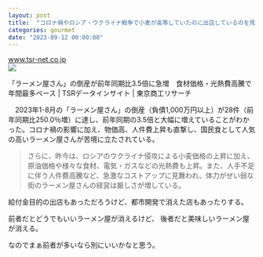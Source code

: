 ```yaml
---
layout: post
title:  "コロナ禍やロシア・ウクライナ戦争で小麦が高等していたのに出店しているのを見るとなんとも言えなくなるラーメン屋"
categories: gourmet
date: "2023-09-12 00:00:00"
---
```



<div class="card">
  <a href="https://www.tsr-net.co.jp/data/detail/1197979_1527.html"></a>
  <div class="card__header">
    <a href="https://www.tsr-net.co.jp/data/detail/1197979_1527.html">www.tsr-net.co.jp</a>
  </div>
  <div class="card__image">
    <img src="https://www.tsr-net.co.jp/common/img/ogp.jpg">
  </div>
  <div class="card__title">
    <p>「ラーメン屋さん」の倒産が前年同期比3.5倍に急増　食材価格・光熱費高騰で年間最多ペース | TSRデータインサイト | 東京商工リサーチ</p>
  </div>
  <div class="card__description">
    <p>　2023年1-8月の「ラーメン屋さん」の倒産（負債1,000万円以上）が28件（前年同期比250.0％増）に達し、前年同期の3.5倍と大幅に増えていることがわかった。コロナ禍の影響に加え、物価高、人件費上昇も直撃し、国民食として人気の高いラーメン屋さんが苦境に立たされている。</p>
  </div>
</div>


> さらに、昨今は、ロシアのウクライナ侵攻による小麦価格の上昇に加え、原油価格や様々な食材、電気・ガスなどの光熱費も上昇。また、人手不足に伴う人件費高騰など、急激なコストアップに見舞われ、体力がぜい弱な街のラーメン屋さんの経営は厳しさが増している。

給付金目的の出店もあっただろうけど、都市開発で消えた店もあったりする。

前者だとどうでもいいラーメン屋が消えるけど、
後者だと美味しいラーメン屋が消える。

なのでまぁ前者が多いなら別にいいかなと思う。
